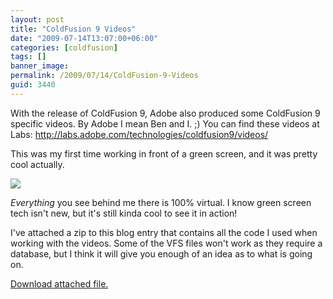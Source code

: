 ```yaml
---
layout: post
title: "ColdFusion 9 Videos"
date: "2009-07-14T13:07:00+06:00"
categories: [coldfusion]
tags: []
banner_image: 
permalink: /2009/07/14/ColdFusion-9-Videos
guid: 3440
---
```


With the release of ColdFusion 9, Adobe also produced some ColdFusion 9 specific videos. By Adobe I mean Ben and I. ;) You can find these videos at Labs: <a href="http://labs.adobe.com/technologies/coldfusion9/videos/">http://labs.adobe.com/technologies/coldfusion9/videos/</a>

This was my first time working in front of a green screen, and it was pretty cool actually.

<img src="http://wwwimages.adobe.com/labs.adobe.com/cdn/technologies/coldfusion9/videos/rcamden_03/rcamden_03_thumb.jpg">

<i>Everything</i> you see behind me there is 100% virtual. I know green screen tech isn't new, but it's still kinda cool to see it in action!

I've attached a zip to this blog entry that contains all the code I used when working with the videos. Some of the VFS files won't work as they require a database, but I think it will give you enough of an idea as to what is going on.<p><a href='enclosures/E{% raw %}%3A%{% endraw %}5Chosts{% raw %}%5Cwww%{% endraw %}2Ecoldfusionjedi{% raw %}%2Ecom%{% endraw %}5Cenclosures{% raw %}%2Fforblogpost%{% endraw %}2Ezip'>Download attached file.</a></p>